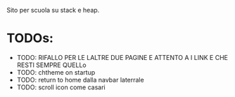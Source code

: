 Sito per scuola su stack e heap.

# TODOs:

- TODO: RIFALLO PER LE LALTRE DUE PAGINE E ATTENTO A I LINK E CHE RESTI SEMPRE QUELLo
- TODO: chtheme on startup
- TODO: return to home dalla navbar laterrale
- TODO: scroll icon come casari